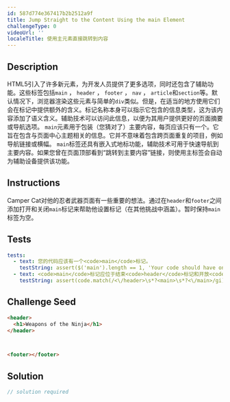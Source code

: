 ```yaml
---
id: 587d774e367417b2b2512a9f
title: Jump Straight to the Content Using the main Element
challengeType: 0
videoUrl: ''
localeTitle: 使用主元素直接跳转到内容
---
```


## Description
<section id="description"> HTML5引入了许多新元素，为开发人员提供了更多选项，同时还包含了辅助功能。这些标签包括<code>main</code> ， <code>header</code> ， <code>footer</code> ， <code>nav</code> ， <code>article</code>和<code>section</code>等。默认情况下，浏览器渲染这些元素与简单的<code>div</code>类似。但是，在适当的地方使用它们会在标记中提供额外的含义。标记名称本身可以指示它包含的信息类型，这为该内容添加了语义含义。辅助技术可以访问此信息，以便为其用户提供更好的页面摘要或导航选项。 <code>main</code>元素用于包装（您猜对了）主要内容，每页应该只有一个。它旨在包含与页面中心主题相关的信息。它并不意味着包含跨页面重复的项目，例如导航链接或横幅。 <code>main</code>标签还具有嵌入式地标功能，辅助技术可用于快速导航到主要内容。如果您曾在页面顶部看到“跳转到主要内容”链接，则使用主标签会自动为辅助设备提供该功能。 </section>

## Instructions
<section id="instructions"> Camper Cat对他的忍者武器页面有一些重要的想法。通过在<code>header</code>和<code>footer</code>之间添加打开和关闭<code>main</code>标记来帮助他设置标记（在其他挑战中涵盖）。暂时保持<code>main</code>标签为空。 </section>

## Tests
<section id='tests'>

```yml
tests:
  - text: 您的代码应该有一个<code>main</code>标记。
    testString: assert($('main').length == 1, 'Your code should have one <code>main</code> tag.');
  - text: <code>main</code>标记应位于结束<code>header</code>标记和开放<code>footer</code>标记之间。
    testString: assert(code.match(/<\/header>\s*?<main>\s*?<\/main>/gi), 'The <code>main</code> tags should be between the closing <code>header</code> tag and the opening <code>footer</code> tag.');

```

</section>

## Challenge Seed
<section id='challengeSeed'>

<div id='html-seed'>

```html
<header>
  <h1>Weapons of the Ninja</h1>
</header>



<footer></footer>

```

</div>



</section>

## Solution
<section id='solution'>

```js
// solution required
```
</section>
